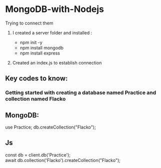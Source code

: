 # MongoDB-with-Nodejs
Trying to connect them



1. I created a server folder and installed :
    - npm init -y
    - npm install mongodb
    - npm install express



2. Created an index.js to establish connection





## Key codes to know:

### Getting started with creating a database named Practice and collection named Flacko

MongoDB:
-------

use Practice;
db.createCollection("Flacko");


Js
--

const db = client.db('Practice');  
await db.collection('Flacko').createCollection("Flacko");
